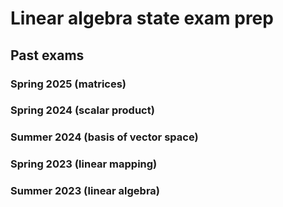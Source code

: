 # Linear algebra state exam prep

## Past exams

### Spring 2025 (matrices)

### Spring 2024 (scalar product)

### Summer 2024 (basis of vector space)

### Spring 2023 (linear mapping)

### Summer 2023 (linear algebra)

